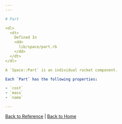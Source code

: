 ```yaml
---
---

# Part

<dl>
  <dt>
    Defined In
    <dd>
      lib/space/part.rb
    </dd>
  </dt>
</dl>

A `Space::Part` is an individual rocket component.

Each `Part` has the following properties:

- `cost`
- `mass`
- `name`

---
```


[Back to Reference](../reference)
|
[Back to Home](../)
